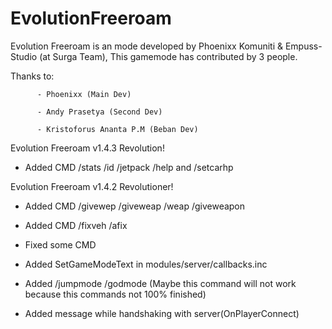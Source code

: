 # EvolutionFreeroam

Evolution Freeroam is an mode developed by Phoenixx Komuniti & Empuss-Studio (at Surga Team), This gamemode has contributed by 3 people.

Thanks to:

          - Phoenixx (Main Dev)
          
          - Andy Prasetya (Second Dev)
          
          - Kristoforus Ananta P.M (Beban Dev)
          
Evolution Freeroam v1.4.3 Revolution!

- Added CMD /stats /id /jetpack /help and /setcarhp


Evolution Freeroam v1.4.2 Revolutioner!

- Added CMD /givewep /giveweap /weap /giveweapon

- Added CMD /fixveh /afix

- Fixed some CMD

- Added SetGameModeText in modules/server/callbacks.inc

- Added /jumpmode /godmode (Maybe this command will not work because this commands not 100% finished)

- Added message while handshaking with server(OnPlayerConnect)
